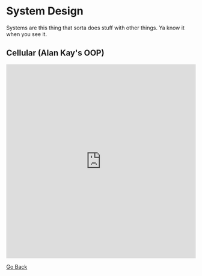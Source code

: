 # System Design

Systems are this thing that sorta does stuff with other things. Ya know it when you see it.

## Cellular (Alan Kay's OOP)


<iframe frameborder="0" style="width:100%;height:516px;" src="https://viewer.diagrams.net/?tags=%7B%7D&lightbox=1&highlight=0000ff&edit=_blank&layers=1&nav=1&title=cellular_design.drawio.html&dark=auto#R%3Cmxfile%20pages%3D%2212%22%3E%3Cdiagram%20name%3D%22Family%20Exterior%22%20id%3D%22O2mgFEjc-0tGzYMxUhmq%22%3E7VpbV%2BI6FP41POpqml4fEVHHMw5w1PHyMiu0gVZDw7QpF3%2F9tDSFlkQoCogu8cF2N9lNvm8n%2B5LWYGMwOQ%2FR0LuiLiY1VXEnNXhaU1WgK0ryL5VMuUSxuaQf%2Bi6XLQTX%2FgvOG3Jp7Ls4KjVklBLmD8tChwYBdlhJhsKQjsvNepSU3zpEff5GZSG4dhDBQrM732VeJrVUcyG%2FwH7fy98MDDt7MkB5Y6448pBLxwURbNZgI6SUZVeDSQOTFL0cl8emedVvGfFZ2P8%2FIKoy%2FXFiHmXKzjbpwqcwQiTmk7omCah8VGyaT5VQ5xmnikANnuTTC3HAtjscVRiOMJKQxoE7G4qSDGXs%2BQxfD5GTPh0ndpbIPDYgfKQhZYj5NOCtIxbS5zlXavWp5DDhkOFJgXw%2BtXNMB5iF06TJeGEIZs6uVzACzeJCxI2vP%2B%2B7ACu54HjNbm8jHLa6T6kJqwpBXUyyrs2A4TDTRvzgORO6iKEarM9sVz1L0FYb9fhp8oA7Td19arQ1xwWnN0dZt5VkQK0wRc6elAiwnoi5gYP90JA%2F5WDzHUbT%2BH2BJUsXSYKbc5TcFmhaSVsFxuyLPzfkymmOmtfwHnbijjMKqjCmrmQsIWGYXtJwo5Vjp0un5xPSoCTtmqiCPT39S%2BU0YAV59ptznD8JaIB3SDPUzBLPAFoCz6ot8jxfoR9GNAi86P5PXTu%2F%2BTVAZz9fYPsFVyEa7oLog%2BfZVGGJZ%2BXYUCsRrZn2cW4T7%2BO6mh%2BDgh9rJPilaGzDdbbwZeeijpyIgMshiI%2Faj1P%2FKN%2FqtuY7lyzB1bHlagLjyRNL7ULDqE473JR2aOsl2lVL3MZVU7KPA3Pz9V0NbfvLgm2b67HWJYENeIPTrIa19WWxFvwWqAo22BXY5pcF21AODWtjPda5J%2B8RPKmnKWsCEA5cfnnqEBRFvrPs0UuBOZ%2BeDo4VqGlJdqpbhqokqehME8%2BqlWMAQfG5uSIWELgzZr9MYR7WKxtTid083V6fW8mIymUhJklEMyon6TLy%2BBva1E8dc24netlO5ve5hojGoYN5p6KXXtJjWGVFy3oYCvuYCXoSatG00GyYNohWDNeWj3dhmJnGhZnOEa1kuVLGRPd3hgY%2BmQr2m6xNVrZORPx%2BGmw6eJa9wpN0BfsOInX%2BYOC7btpdurOU9540KOUGrFn8ng8Enl5gMsKpZjF6tWe%2FXew1xc1Ek9joG7L%2FioUcMfxrThKAfRp%2BHCmqdhCkzB3A%2BmoAkNZstkCaPfF%2Bt9QfbVK%2FbI7HoP7X6z1Iyl03XpL%2BKSex8xyt8LtVCi5vrbFsDCuwjRKsUJHACiSw2luA1buPW%2F32I%2Bw82k9%2FR8By%2FZgcAdGxfkZc9TKuc9P8OFzFSDzD9ZTiTwMrXPKXHw%2BrKhbhM1gvafB5cNXUMq5QEl%2FvDFfH9Jh5e3nnaY26YhNGqP1wVKEgwkIfBf1XHVsBSNcPscPrZAEN0xlJwC1zs7OdAYIS1KZY7QSGBGljV0iLBvxFkIZGufJkSmx6r0iLEcMXQXpeqltOuz4MarGG%2B0WgFsqpxh6hlhZCJFZtJpoMNEhhDLrRcAaHIojSVvtPbvjLgCTZKZymACvtMDsOOkHOc3%2BmKM93XNxDMWF7ZBnYQGRZkbAM7R2xLFlQ3yy%2Fd9s0wIGxrH2zvHWWVWUpxZbFIXtlWf9meQcZVHnHhtYe1zIb60PaZ4H7fHdLjVaHnE1HVTKojbLR5cMghK2eIz1QcCzc7e0Qa32pOA9z7NecMWyjfvv7p8%2BcX%2Fd3mvff%2FXkPjVtuT68CdeHch39n4aLIm2P%2FatavCZGlE4ejxQJZOuXp9VRHSoprdA198xO6AznWMV7JL957rLMcFB%2FmsU5yu%2FiaNGu%2B%2BCgXNv8B%3C%2Fdiagram%3E%3Cdiagram%20name%3D%22Family%20Interior%22%20id%3D%22AujxYeQE5djCP4cd1DT-%22%3E3Vpbc6o8FP01PtYBwvWxtfYyp9exPX49L2ciBEwbiYXYan%2F9l0hQMKjUyunFzljZJCFZa2ftnYQW6IympwkcDy9pgEjL0IJpCxy3DEMHrsf%2FCctMWjTbyixRggNpWxp6%2BA3lBaV1ggOUlgoySgnD47LRp3GMfFaywSShr%2BViISXlp45hJJ%2BoLQ09HxKkFOvjgA0zq2s4S%2FsZwtEwf7JuyxGPYF5YNpwOYUBfCybQbYFOQinLfo2mHUQEejkus%2BGlM7T77M4lj9HV7a1GAvMga%2BzkPVXkEF4gmchB9QgHVfaKzfKhEuo%2FIdGQ3gJH%2BfASFLP9dsdQuqP0JKGTOJh3ReNdeR1ihnpj6Iu7r9zPuG3IRkT2NKEMMkxjWTplCX1acMVRPgoxIR1KaDJvHAQWcgNzUbJwxzUGwLYXg39BCUPTFTfYgoe%2BIJZPCURHiCUzXu916TpO7g%2FDgtuYrjRC6a7Rou4SXv5DIjy%2FvE9Rcj14FE5vaAQOECmiSXD8lF0HkMEWOJw7unHCqTE67Gl83kXj33jQvw1m59O%2F%2FfAuq7aROVAYnGS6QBr377H4KdB8J2crDIWW%2BBN2GrOCPfsozMU0Rk2QNs0JA1k7UsK0ti0xLrBqeBWkOl4buO%2FmlV8WqP0o1be%2Feo%2BG7wRsEP4NfD36o01Oa1BtNkG19%2BW5BqZT4lrP%2BdtC9WJSN8Nzd4pZDa6vjVF00n30DzR2%2BvZwOb0fjp5rcG1t5Hqpxfp2shcxTq9U4qZoy5MFyZppagprrqWyBvZCWr2oZytRr8MdXgx6Nfg1F3kdpQ8ncITJTOkCp4eViYUER2IK%2B7xTSMx6QSLmadKhvDHCQSCqV3pIOZ6LmS4TPdOV17Ij4PgMkRckWlYlwZt%2FPuRG9tbwbJgV4XmH6FyPEVdh5Fzgi%2FmQP40Tw%2FwSnMhWbG373NYrU6o9cHZx5%2FTHwd3BJOy9Ob%2BvvUGv%2BywnXs38tY5mKjK5yiOj4wYR1q0ywrpmtYGugAycCpANz2znC56PAN3D8A98eAy7xvld9%2FiEeI53luUgG9YFNGFDGtEYkgsqEJqj%2BYgYm0lPhhNGt2GdMpiwQ7FQFDOJwDTFfm4%2BwSSvmHUFBfli8V3Q8zHQSeKjDWOV2PKnRohtKGdUU5kgwpOsl3Ln9k6IpXj%2BiC%2Bx8TwDWWFKIHWRJTC7SVaCUvwGB%2FP2BNljimM2H5B11LKON80HuRUgK7cKK%2FslWesdbu08OdDa5YWAfFxt7GXLN2IkhelnVDWa16dhmCKmMLfo3e5k1pCxHdP8A6%2FeOhwiN%2FSr1uG276JB2KDkLTK%2FHHTHUfTOaigPqCRD3aJRZxQheJyui%2BbFOZaOs42wEE%2BFVu41D38nrrYarKtwtRrD1fkXMaTp4PBR0a8WHmCXyTK8FRayYCRr7V%2BAdDX5HSCYpD8jlmSetymY8NnhfCyCNB8kauzVNhskQtdHfmWQGLiWaWkNihnwvliQAD8jSCi4fnaQUHVIwTXiUWPjGqyOTuwSUC2rrNGOipVdsbNlNbUmU7eQ%2FrUghKFRLQiBPbCt2qc36z1h%2FULZaOuuUyaE2wygO5qTfyn0mOK8oIoip23ZmufIr6bWbOq%2B4%2BeLxi7Ym21Ly7Ev7kpY7QWE8y8V6DVF9p9r1kjiP0tHgLYm1%2FssHclXvT9USPQt5xXfUUn0r5h%2F7IT%2BN9AS8wtriVnWEqB%2Ftpao%2B5I%2FSks2b0t%2BTy35NmnJNvS%2FlJZc9c9CevMreY5uOqcXNr1CiVmx0Xs3RNxwNPGf1M0WlmAYR2tPDQuwBzjhsGfzJBb7aJXIl4%2FCavGwyxnWyhsAhipJZtXBrr7DexsK6u5DHP6X3jvn596ZZl%2B%2FnNpsUrW97vCWbDgSMMaDNJNuTTGJUqucNH%2F0Kx%2BmVxzPF%2BRQd0WF%2BYspR9B%2FiuYN5WoXoBBOCGuS5ZWdA%2BCqNOtaBc3g%2FaGHXy5fzcy205ZvuILu%2Fw%3D%3D%3C%2Fdiagram%3E%3Cdiagram%20id%3D%229H_TlMcEvES3X3QuQcvn%22%20name%3D%22Human%20Exterior%22%3E7Vxbd6I6FP41fdRFLlzy2Gpvc9rTztjrvHQhRKTlYhFb668%2FIEEJiQozol09pQ8jG0jC9%2B1bdsgcoI4%2FPY3M0fAytKl3ABV7eoC6BxACA%2BHkn1TywSQYgkziRK7NZEtBz51RJlSYdOLadMzdGIehF7sjXmiFQUCtmJOZURS%2B87cNQo%2FvdWQ6rEdlKehZpkeF2%2B5dOx5mUgPqS%2FkZdZ1h3jPQSHbFN%2FObWcPjoWmH7wUROj5AnSgM4%2ByXP%2B1QL0UvxyV77mTFVTawN9ObsKH2vAQq1lf8kb%2BAF1ovNH0GHKCjfNARDeIqnfSUX3Dgd4NZPO12poeX8bWOW1DoWeg0CieBPe9VSXp9H7ox7Y1MK736nihKIhvGvscGFYWxGbthwO4ex1H4sgAbSkedvzyNYjotiNhbnNLQp3H0kdzyviRNz5kYFgjDBhOaTFGcxbNLXJIfDJr56e2YRlf951TdoOKZfepljx4HMY2y1jw3eMmEthmbB%2BhwrmfwJAEWdn7%2B03uGlm7H%2FcGTbQHntzI5zR7Lce86V%2BcPg%2BtDx747dWbD4wd4d9UqviHjSQo52Az5QhfB1gHPrzJYmd1jzM4LfBiqSAeqz0ZyWiBkLUEVuBnQs%2FHsvNvzr44m1PsIzp%2B6bzw3%2Fci7dWcX7373%2BeH5QfW0XgA3cJPAPUp%2FhlEtayCpOQxcz%2BuEXvpo0hQaqOlfKg%2BDuCDPjgWb%2BZUgDOh2CEVY5xgFyBAYhURkdGF1e6O0f3Lx1lXsx4veb8%2BO1Mf4Fv2oQClsgtLPxKgOEceo0tZgJUqxTto5%2B3tj9Qr6zsnxs9VS4tPZ4%2BX0dui%2F8qzeT%2F5p3f%2FSbh7w69ll78jvPt1cfnZDtd0oASNr9Z2O423ZrtpWOa5bSCe7NN9qmYWY03QS8NL3rpm3wHMym5kODF5u7s3RnXf02um29M15S87%2FwKPTwzR7TPCngc1%2Bdi3PHI9dq6wHxcCbss2yWADnLJtRLjCy1thZYm7JuTWJ3hYPm5HFLkJlnjjlMVlra9yBpWE7aTs%2FlSnkYAAtS1C85Iqt9TVVk6raOpqonafOm3MvVZJ65bKIeokhvfEJt0zdWA%2FXoZtqxEK5FT7VQEDlmxiHk8ii7Kmi0pQbgnxDgJRUP6HSobHQUKId5kfhtlF6w3j1gKHO9wMxWD8upTwuXDK%2BbARLU1xwILNOwVh%2BXL48kpdncvSKfgLFBacPLpKY4kpjqeksW1iVKKdhUbly9g0Vq1XnBWu9SmV3CQlsA4PHXCMLUUGtkSw6Gm2jfnCs5sIA3i4tJRZskxoDKQuaZdD%2BYKcsIMxTAFVdwD%2FxWgL%2BfzChqwa%2Buhn7epMwAcr6dBTsCqhNmoRB2gTwfBC1DcSEEWOREoBQQ5xon5uTVpOclA1kESeKbOgSNnBTFrJl71RMhoMwSt9pM0EVIklzcYO3EKCKhIA8inCMaE0xIobxs4lvBgItyRvGPPim5zop8BadV7XQUYqDa5neIbvgu7adPi5lkS8AFpJibLDzE9N3vRSoM%2Bq90bRlca5E5kcTjBVnPViSmzYWRKBAyPE0wdcNo%2F1xAvGn4IRd1ZTNpUMgLeU2xRna7NaSVtzReBXyRQrHo2yZYuBOUy4qOLRtz9tqRBiFrxoYIhNEQkR53rQ9b6bslgkBcdxN%2F5pEvDzvkGRYQFI3L895twe56LD2BHl157fWlRWLM0XXZtOBOfHikv0tpc1lcfonY7yCu8uzuGndNG4cTlakcf8%2F4iHvXGULKkjiXYHWFPEVJlN%2FTHyevwvBjWorgptO%2BvMiaGE6pTc6nVIJz4ciqze0ZaaoN8WIUZ2RulU4TVaFq7dmkU5658duq3Ma7zCRjkS7QSJLjaX0gDTH0hZWlvbDElJ574aIaE0yljTcFEsVynd78G6NWQnhE0ldkrpDEX60BVd27v%2BitjM7j7TOv7O7h5fTQRBWWU%2BonEaWUFbmR6ORulTXAaIuS%2BpsW1gEkEJZQZE%2FL5SY7AnKFr4igTkBV%2FeTp7PDx9ZPh9zIymPUtAU4d1uJaQp7UEo4iZhvGpLiJNrCREMKvkRtbYf22Cn7IIJbH%2BdxS31u6ISB6V2E4Yjd8kzj%2BIOhaU7isKTulVfnDWm0LHwLECZKk0lOXC9vvx512cL0ZvXcuND%2BlyvokGi8UcLScs2KhW%2BhIUBIGxvK8oAlYy%2BlYCtW5v9gDVsKH%2FpWsA0KhnekYDrmFAHmIau2gun6OgWDCtmpgonrXYeRP%2F6q4QOVsiBdjB%2B6JHY3Fj%2FUb%2FPeYN7absxb%2BAJLK5lhVfOGClpn3kgtlb4aNm%2BxHnZBnS9r3mqprJJni%2Fsyb%2F3bvDeYt7Eb88alVUAESzWaquaNDdwuf7MCdhuxxYLq0cT%2FohaNUekDOmPPAZt8PYtOKIs%2BHtLxtdPCBRM8zgWEwFzQnbJXyM4%2BimfXNHITfFOt6tYvvWyeQ7LYnBkp04R1Zezm3QlfAsLljwOruxOj7E5wuVLUsDuRfJBwQmn8VR0KLuVjkpp%2BUw5FOaS9J%2BWmh86ub933%2Fu3j49mgyk7U7x0dNVThk%2BzowJgvFxiL3Uu1t3To5a0T1XxN3S0dCx%2B22C6QLxSvHBkpjwzwT%2Fz1tg6pxTS4rQMQTaKin2lfB9KUNi6VOnXUzjHYsK8DGW19jSqv3gu33OKfsbj8nxLQ8X8%3D%3C%2Fdiagram%3E%3Cdiagram%20name%3D%22Human%20Interior%22%20id%3D%22QKSj2c7dtbf_dc1gZ0uG%22%3E7Vxbd5pKFP41PupirsCjMTFJ27TNSXua9KULYVQSBIsYTX%2F9GRSUuUTBgE2yjl2rkWFmGPa373vGFupNluexMx1fRR4LWtDwli102oIQWAjzP2nLU9aCaNYyin0va9s23Ph%2FWNZoZK1z32MzoWMSRUHiT8VGNwpD5iZCmxPH0ULsNowC8alTZ5Q90dg23LhOwJRuP3wvGa9bLWhu2y%2BYPxrnTwbUXt%2BZOHnnbOLZ2PGiRaEJnbVQL46iZP1tsuyxIKVeTpc76F3d%2F7i%2B%2FHh72v92f8X6vavf7fVk%2FSpDsld4dIJ59lI3ASdqtqrkKX%2FVIHIfWDoRaKGT%2FPViFib1Lgcqy1FWEkfz0FstxeBLWYz9hN1MHTe9u%2BB8xtvGySTIVhpHiZP4UZj1niVx9LDBCpZ%2FlZxMLE7YsgB%2B9mrnLJqwJH7iXRZbRjBzdMcFJsBW1uhkzDfajN0Si3%2FJ6LW6%2FD5j8ZfBfcrC0AicAQuKtAn88GF97TmJ00LdFdvCPic07I3vzNHo8%2BNiQIa3H7u%2FhhP2abEeluNwHi%2F%2Buf58NjmZsmny8%2BfJ0%2FgWtY3Cy2W4FSDg3DpNv0ZxZQSGfhD0oiAdyWdCQ5L%2BS9ujMCm0rz8bxPI7YRSyJkBb5oCh9ZBMIRkdmtG4gCq0NaCadgdZlXHllwVoXwr1Sdztj38tet3rnwvL%2BTp%2B%2BNf%2FJkLtzD8ML5Pp4MPp4v7q%2FqpH6eU%2FzUBtv3qsETYFrEGO3x6oN0LdDM5nSz8pgbV98etbcOWePZ7doFt0Pb92H0MR6%2FvpYPLw8QbZ38%2BnY%2B9yic6Xv%2FZgvdWsYD%2FYG4sFjqNX87uGgBrGhoKaRVTUUKOglQCsO79f3rHrM%2BLd975i1wOn39oiYN0lvcPffru%2Fv4QfRzNsfJ9%2BP33twun5MSfGetYFmyUb4BVAy%2FLCDnklHSJg30amfUyRLefBIMWD6XGKpm8uOzLNeVG2soaL%2BcQJlRVwiBKRS5zAH6VgunxNLOWqFEife7zd7MbE97x0uJbdRNcs5aTMZ8dWdt13Jn6Q4nfBgkeWzqyynL36lNch6BmW2%2BmbQazxzQ5wzUp62YaCyNmSE9jn7%2FzXQIH4VYCS3aXGfs0OtA51U6BhBTMFqyoKWFK4nsOsoasoVn6HuhYbDF9iVSsTH2FLID4kpkJ8Qo8oMKQ87YcBW3bTYJ7Th4Ve9vXUDZzZzHdlI1j0cAqyAOCK3k6cN1jr2bIrHgjwa3ceP24GO7Gby5GxCkRzmGiHCh%2BsRZLPnV%2FqrPFwCF0tc3h0QAmtzArMyzMZ%2B1Uj0QhZ3hazgHsRj2L%2BQ4d%2B9oSvkZ9avg2fSUKOABGnmEXz2GXZqKLZkyeC4kTAljiRQzliiTIR5w7nqdBtmnaYPb9gaIrPgRjsXpchrwtLsrBewVYyNhgcLix0v7BUc%2B0Vbq2uuwruJiANai5o2R0biBjZpAPUuB1jla0BQg0pMPN1Y9JuEhPZmmyEooiGqUGjMVNu1WvKi2FPGMXpO%2B0HaGi5TK%2FTBxbBxGhSSCQJAUTjWwFLgwhtzCNWE88KJHwafzp7zq8tOsiz6Tq9P%2FSXqUCVAKNuA1tBOgwxjLVULGyNBZYNXH1IwOMi0Rhdgah1gMYGAE1qSHZB6iOsmgp4m4SVM6V%2FnbAVIrNlVX3OPdBn9Hlj9IWiQtBlopFGIwDaFH3%2Fj772GQfOAvHT7WptJgJ5w926wcqvT5fZA9ZXT8Wrryz2OVxpPue0uu1fhzf7PZ5XEvfhvLCf2zxphtJhnyWJii3JQE1hHyZiIRBkdcDn1oWlsgSwTEkKGwj7QIm472A1mLu1imgw%2BoxomPZgJYqFKMNsNMogtkhzQ5ez6ugMk9mU4iwR9R1Ys2lT8uKiTRoLrj5HNW%2BQiu4DMpFq3pCKUnPJ%2BJqjwSJKNZTW%2Fg5KiIiaFdmqNOlQyhV7%2FSipRazXoN0akxJbjF5Mlfy6qPCAurZCfgQ%2FLy4%2FtO2H77%2F%2B0Cv42%2FVx2FYLVgr1K23EivgdP3nKjcJLtnpUpy0UNRBR4xdINbyNjepbespRVw25v8QjJ5yVpMDukrD2iRVCpuO49NhG0ECWhbBNACaKh5%2BDY3UIRtTKexPR%2BSYGEp1vwvXWAd53A%2BWYXcAX3Xdtv1dWtsGSe4slwSjtvyPJZ8NSjqAm%2F50zlfgcau1eFxatHzTq9d%2B1GJfIgDYrkqhj2iY1MQYWNTAlhinJKOI%2BNiEGoYB3NAmSZbQgNbhjYGxjZEEjTe4De6d15WvI32GQ7izOG%2FPZzE5hWQBQJEo9siWpB9g%2BROqrmPn3JM62GI2jnPMqi7OiFxoSZzO1AuKaDXv30vJ32hQFzd39AZQfAa09Q9RVQXvPqqitPgXtobH6FHPPU1D1IUb1IVAdQvcMsaoP0bw%2BEoY0o5zrzN0Xa%2BHH8C6qpJ5FO8n760rnZMu1Rwk%2BSuSft8TPbaQbRHNvPxgy8R3PdPRV2dQi4iaJDwxuNAX6a1IjlqZQnp9KqJ3wJTKK%2Bd7DT%2Bn256%2FRzM84exAlSTRpqZsTk0jdOb4CbLIcpefCOgOH%2BzCdMeP2X4uP7akRI7%2FjMAyQPiVSEz5YBAdYULuvBGgkw24IoLz0VZQE7lTcZJdZIC04aWKYniY%2BolEUcgCjFJhVl3uWJE%2BZ1%2BfMk0iSmNJRnVUyZbULn7XvsYsEZZ2pl3pJiHRQ4QOp5OvgjlX4SIg%2F4%2FnUFjuUsE%2B5nPmT1THGIqR6Gd0r2qsjDyeO%2BzBaMZVow%2FiHd1k9rJsXq1OOUyrX2XpOx0mSntPspsSBfdcLjY7vRuHQ5%2Bwad1z%2BRNhfnaSA%2FbSd%2B4f9oTNLhlHktRGHs5%2FmHvsPbOAM2onjRu0Jc5K2O%2FbdBxa2N11X%2Fw38WRK1AXdZpuGoKYUBJUcF5JtcijlUnR2tIYeq5xKNIe0bLbvfsmGraysck20911lQed94UzTESKy8bZRwUePCY2pc%2Bt417t7oNWejxjUu3q1xySEaVxP9SvWoktFvbaq7uSKhrvrkEWZ5210QhTsWHCDaaHRBRErDvKYjbDtUZZnUsCl38W9Mvcf%2BbS%2BO4fmP4fIx6PU0RY3LMGGzxA%2FZ7DlleKRzOE1hAOS6HtRt%2FdRVlmrYvaUFAbw9fVpIuUacedYtfT%2FI5z%2Fcw93Fpo2rW2h08lLYJn8luSJllSqkUgJdluH6lKqWZJoEwf9MJVBIs3HsRanqFzIfBbbCfGSbfKrKf0TaYAaBoczVMAuqEdkNj5ocd%2FxOLQuW07IG1qVHjmtc3mB65Mh6gJTUA%2FRIRkgtCawzK4fqAapMJy%2BqYT2gxtwXq9TmO9UC8kFMqOY8jqsC3mC8fmQVYB5JtKnVwaldoJaBTcu0pb3bhtkxLIywRRE1CLakXbmlRR5gpTgsTdWwxKsB%2FUns%2BH%2Fx5zYalXhELS2xjyHwBDru%2FA%2BdDH7Mbn%2Bc3F6e%2BBCV2ap4cLWwMSIqBwY0YbnuzE8NJVctESsdx3w1RJQShJYmv3RMIsK3SERDIqKt1qCPSkQ1jvr0NJnyKIoGqfb0%2FEf%2BdZR%2B%2FRylv%2F6ZtafFou2td6p7Nwe35Z%2B92LNNvI5j3Fqw3mG8VdhnCDe7je%2Bk65ed7Cvrve2Sj8a9t3RHmMxsnXL7%2B9T0IJL41qwrJuOX21%2FJXXff%2FtgwOvsP%3C%2Fdiagram%3E%3Cdiagram%20name%3D%22Cell%20Exterior%22%20id%3D%22feHszIDSmOBuelynI_Dv%22%3E7Vrbdps6EP0aP9oLSYDgMUnttqdNkyzntGlfujAohgYjDsa3fP2RQDIX4Rg32O7KqvMQa9AF9t4zmhHuoavZ%2Bn3ixP419UjYg5q37qF3PQiBhXT2j1s2wqJDkFumSeAJW2EYB89EGDVhXQQemVc6ppSGaRBXjS6NIuKmFZuTJHRV7fZIw%2BqqsTMVK2qFYew6IVG6fQu81M%2BtFsSF%2FQMJpr5cGZh2fmXmyM5i4rnveHRVMqFhD10llKb5t9n6ioQcPYlLPm6046q4saUTLsStjkMGlVgr3cgHCKn7RPgY0EOX8qYTEqVtFpn6d%2F3lszn58tmbRquLjzPyMOkDrCtrK8smdBF52boaW3flBykZx47Lr66YVJjNT2ehuK2Epk4a0Ej0nqcJfdrCDRvvWz4%2BSVKyLpnEc7wndEbSZMO6rArasOTCL1GmW8LoCKlMt2MLZNgXAU4zUIjdf7D0l5fDBy%2Bx%2F7PMf26f%2BypF%2BagaVOwB0ioeThhMORgue1ySMAN%2FzICJ8kJcmAWex4c3AluF%2FpFGqXAr3RLtKxrSJFsc2dmnO4ih1gDx0RCGCsLDNUMsYE93NpShfiSUxVVTIixCqq6LdokF0Cj0w1n4d06Sm8kvHlihFjoTEgqUM8Sy2cIgesqNnpM6PXSRRVQ4YrzBq8vkYuT%2FXF1d3P1YWc6t%2F%2FQ1uM%2BHSVrH%2FS%2Fu%2Bj%2B4tL%2FfxkvtU%2BwZq%2Bt%2BGQAhg8bQAvaHlm3UBZ0HFnl1Px2WobKBDmeDNUuEvEhQC27sDz%2Fvw2t3uByO0QO6W9y5y6jKzccb%2B9sPzxgbUTSy7P5QJ%2Bufe7hhcMf8Kxf%2BAVHfznwoCMOSzzwa%2FE%2F1pfyzZVNeiWjEXdULEgZGPuuKzNNuOEa6MTAqNPcRthWeoa3yvN1zzkb08BO9H9oP1%2F63H5%2FcZysFEGtVouH914df4D4GNzcOfm%2BMIhzNjkN0Zzx3QCqGqEKpNjBhK0p1bA%2BQ1QWrLRMuW1MzCQYWf%2FQuEjqElOmvyWySOJGaTp52G1Ufbw9ArcmHdjVsm9YAmQr7ttnJNtqSBjWtvqUJK37eKge69DdZHAKjiQSzIZdBxpFIkOyW4CYeqwhFU0Qfd5EstxlIFT6apD6d0sgJP1Maiy6%2FSJpuBKjOIqVV9sg6SB%2F48IGGbdH%2BnrWxKZrv1mL6rLFRqQIwi5ROIg081yeRV21d8Iq4eAxmGQUcn4aySxeL3bJ0mkHLVZX1OlQOc7pIXPIS4iL6cJhfVE1CQraNLKuFeZMAxNBbGvAAuc3Tah6PUOHychaG35SkYmChJAabsyl1i3mH%2Be6ltpLdyDaWS41aDkHA2juklnlCuz6EfclvvfCHLZ6vcBFwRhcpuQc4q28c6gfHlve2oJB1iNZa3spcSLNrykLKXLlfv9pVENjplTt1b9SGwBPpXj3lOrrujx7hI4ZJvveYmi0N%2BeajISANhYtlrU25Vd8git0Mmb3yZmbv2c3e1G6DNDwwqvWFjtDARL%2FpkWjn9tC5R%2BLaUuZ%2Bj6xvXsqQI3mkWrioLhqGQTzflfqWc%2Bh5nL9AeAzW3GU7iPkHlCPyTF2mwqixHgG4IRfeGrtPhtWK5MvCDcnijDUJsI5bk%2BhVIiBGZy8MdeNP33jUg9XSVkSZfCpbUfObqNcGdv1Egd2sCaQhEreN6vVDCABbR%2FXOQihWXHwUOlM2cjF7s04O9FrlBM9%2F%2BqNbf518v5Pj0zh5vcSA1iucXCYlci6kndrJ5dOU8yTMpjKdGXfDaDKPM7Y0xcR7dRgEEjIPnp1JNhXXrMhF2bzGZc94x%2BdiIp0LSe46%2By%2B%2FQJCm2qFl9obk0nGfppmTyN4eeXQWYdqrvJPo89JZTCEeExyq3AMyPdOqxnxDa3voebTYY6i%2FVPirj60%2BTHQ6dehaTR3mH6AO%2BFcdL0QPYBun0wcyatmn1Zi5nFQfCL%2B9zKV0LqZbRvVcTM%2FeSh98LtZ5MiTfF%2BaJSIvwfuysyayl1QD%2FftbE5hpAE0PbMGysW3r11xdQ0wamYRcffNJ8Cr3BXL2k%2BKre92i9e1mjlrI%2B1VEurh2IglcUA7heeWqti4GDz3FrNQxQ3igeeijLmsXPlfPuxa%2B%2B0fB%2F%3C%2Fdiagram%3E%3Cdiagram%20name%3D%22Cell%20Interior%22%20id%3D%22BrAFh_wCAQZw8aPhkViT%22%3E7VxbV6M6FP41PtoFCddHrdVx7PEynTlzeXEhpC0jJT2QauuvPwkk5RJaqBamy1EfLJskkG9f8u3s1CPYny0vImc%2B%2FQd7KDgCirc8gmdHAKgW1OgfJllxCTS4ZBL5HpdlgpH%2FgrhQ4dKF76G40JBgHBB%2FXhS6OAyRSwoyJ4rwc7HZGAfFp86dCX%2BikglGrhMgqdl33yPTVGoBM5N%2FQv5kKp6sGnZ6Z%2BaIxnzgeOp4%2BDkngoMj2I8wJumn2bKPAoaewCX4%2FM9pAC9vl9f%2FfYHKZKxeXM2O08HOd%2BnCp%2FDkBAs%2BqVFAQeVvRVZiqgF2HxEbSD2Cp2J6EQrJnl9HNaUXkt4lwovQS15GoS%2FzPPUJGs0dl919ppZGZVMyC%2Fi7Rpg4xMchbx2TCD%2ButQWaT0YAhSKCljn188ldIDxDJFrRJs%2BZKZhCv9OcGWgWFzrc%2FCbrvhlc9ANHrBq9m2A4Ht4NP%2F%2F4Gf7893ESzqzoKwc8j13aq4QfnQApguQE%2FoQh5FIMUEQFbJo%2BNfQTfmPmex7rXol2UR9jHBLuqprFr8%2BdmR8wL%2F%2BEgifERuY3%2BjjAUfJW0E5%2BWlYIUCoU0po%2BZOe6ZPj6dMp%2FTCdAOwid8LuG0AdfAjSNX%2Bd0plY60e46%2Bxaj6ObhN1sIgBI4DyhIuw6WPkkHC%2FzwMZV5DqFwnCQLADinSgb9MfoUv1yejWY3pwsUrMLL%2B7OntJuwgaF5M7h27oh%2BogWBgy28XI6Oldz8uc1UhjK1PpStFwm1m0Am7taryNJlDcHdNUQvc0raqrQGCru7Gv0GrumRh%2FG956qTX8rioqiw72Mvckcv03vzy1zrDx9vnfi6RmFUB3P2kXnIDkuPnXihHwQ55xrr7Fd2uvRnrWJxJ8Qhc3bPjygY6ajPKCYtKh5qek8v6P4YmrakfGDLyl8vfH9M%2B%2Bf3wyvw6%2FPpl7766yXq%2F7j4Cq2i9nXl7vLuGz5%2BDMxooM0HV0%2FDp3a0vzflt6VpE8CCnpWeARrpWTPtnsD1bapuyg8tmeNQBBkerZFSKK3WyKN5AL%2FkqnEX0dM6kBdXXxyRKZ7g0AmGGM95k9%2BIkBVfk50FwUXjQXRN%2BsG69xTT5tc%2Fk2vT4JdnSz58crGSV3oVJGbkRELA2BgKveLVCcuDsmlQybnP1FTBljX%2BsFtKYaiGGSnJtcoZ8Wnyu4O9Cq3GeBG5aEtLnh8y%2FLfadYQC6nxPxTytykB511vsMwtaL3mWXYp8sEw4KK4TRHi%2FzKIonM4q12zOGsSbnwT08pMATxLPG%2FeAQNneQ5F6KIUe9EP63pmvrrFsxH636WpbJkdHobn6Jg6bJ8PxPE3gx%2F6S%2BVWFZe5qa82jIzBhCT%2B1iqaaFTR1LXxLblE5D70e3WiKZw%2BLuAGxfDWX3B1MqJTBXOdkOTC1%2FVD%2BZlAa9VC%2BcuHX9K7RtSR0dRndqoTqFXS9GboNNnRI5DvhZGMuu9VSc2gfG3q74EIJ3Io4ALs0XZkNyVFglxTToflQSg%2F06t2yHNxQ6RhtVaSZObTtLk3ZltE26UiGM2Mwhg%2FxPEFEkUSs1R43fCIU%2By%2FOQzIUUwInGXRc%2FfRIP2NjUUYZcxq4KZnIZyRCVNonSlKuU8d9nCRWJFp7aOwsAlLyPgDXBJRPU23POoBhlq1Dl1MWo0tfFPskWwlPRrjdwIlj3y2vHRu27WrIvFbOQCjg0SrNIHQAhYClEMc0p1DXTbIsIrla5a%2BqeX4%2BGmRpiq5ahTTF1uHWPKUqj9jVWmqzBe6vKVWvb1ebVeQsS6%2BwLCF7Y%2FIBFa1s2uWIls5cSj6aDFXe7N6Qx%2BwrCVDlPfCPmLmOmQbsLmJqihQxKzZ5uo2Y4CNiHlbEFO5aGzJFwwOJmZomBbqy1TaNmRVD2R3HTPgRM7fwTNUW%2B%2BYdRE2oSzmfLed83UbNJhtrH1Gzy6gJm0ZNeFhRU1GkjeFSMadx1JSH0ktDtR01ddkL2i7TtF5tybzLUOy8d1Hngq9yrsyVoFH0pJrK0t9R%2BYGUJSvFYqgG9Z440ldjy%2FJwYFOxps7Ddi0kQUN6kllTFpILScUe7ZSF1Abb7UWicZqElj61WJP9YcwD9KlYTYTUL2RhUaakDa0Koa0WhfxJRlmsaOkNvSS3jaI4YUWCUA0ZrbmlBIlTlwdMCJ4xv3lExJ1yJ8rFkzITIywOycUvicEleKFo8IRS2PhpoaRkMVtO2PHbnuvHLlbt9O%2B9FzpH0qEERdEVc%2BPhgw63frWyZaqWSiNg7kfOXMVp4vw6CZSe1hYLa1DX%2BDDjv9uMTTmT1A%2FNjC3Jars73JLjH0L%2BZ0617I%2FHtM1PgEQoNLXZ7kQF1bGk1FZvh5vIB1C0Gm4irQAQdsFN7EPPISpy48zaMV2MCta%2Bw5c1mjNxQWBrs12zI8ouMV%2BpAtzUJdhxxtJQ5QM8G1xiXxYI5CLiTTRxQtoVxZJxdvutgfZWSlWVcBdpQv6EFQTy2thasV8Y4kcs2AYS6GjZk6mUXqJETX0c2LCnGtmPqRXHFWtAVw4v18AGDnm3nk6duKTIhtvpUN9sM2%2Fzc7naMli6ESLylyDfixI06fDMGvL80aqqaNuaFrSPaFsfbZuWD95aFzCkaGuWBmkcbaVqKhBJb1cB9uDrAodgWU05vd6NBUJNjlCv3IKXU0mgdWyBxocFHkxsg7ZUqIT26yxLl7Y1gGJ0a1nm%2B7OsXM0TlkueiikEu5Q892%2BrVsNo2dGmoCaSiPXZJ6Onv86mNU3pGduyI7U8ctsmLn%2FF4ez65N1Sc2ioBcAtIPDef35EL7P%2FMJPqK%2FtHPXDwPw%3D%3D%3C%2Fdiagram%3E%3Cdiagram%20name%3D%22Distributed%20System%20Exterior%22%20id%3D%221nhsX_A4GTNmaFLz3Pze%22%3E3Vvbdps4FP2aPMZLQuL2WN%2BSdtomHU%2BaSV%2B6MMg2jrA8gG%2F5%2BhFGYEDYhtTYSehKag5CSHufyz4kuUIdb33jW%2FPJN%2BYQeqUAZ32FuleKApFh8v8iy0ZYIMCxZey7jrDtDAP3hQgjENaF65AgNzBkjIbuPG%2B02WxG7DBns3yfrfLDRozmnzq3xuKJYGcY2BYl0rBH1wknsdVQ9J39lrjjSfJkqIkde1YyWEwcTCyHrTIm1LtCHZ%2BxMP7krTuERugluGyC%2FrA90qfj%2B996sPwy8djz43U8Wb%2FOLWILS4suxKYGlIMqVhVukq1SZj%2BTaCJ4hdrJ9nwyC0%2B7HEVajrQSny1mznYpgC9lNXFDMphbdnR1xf2M2yahR8VKfRZaoctmYnQQ%2Buw55UqpvpUEJuKHZJ0hX2zthjCPhP6GD1ntHEFP2J1knAAbwmgJ5xun9%2B7A4h8EXjWwQxJ2XZdv2B0uQg6XAgabICSehCffUJgHzaLuOELM5pgQnxuibbvc7T%2BJC57rONHtpejn%2BRmxWSgCFxvivG95Lo1i%2FpbQJYlmFhc6jDJ%2Fuypkbo%2BGCcKohKDG%2BMESP701x9flW74YJwp%2BE5yIqxoQ2IuCgLE4z3AGS4OqPmcPAfHvhtOoLCiAWkNCs%2FmGurPn%2BNyxQg7Fp20pUPqcYKVzp3jjfm9qX4Pw5uXp2%2Fph4v0X33aQfzWzd%2BEvGcp5BZhHHyOwa2a1kUtphqaRGv2T6YuPNAsmV2ZsFrmN4%2Foci3jSFQnCBmm%2BRliiVTFLWNXNFjJqM8tPM%2BQeJLu3DabjjIfP8889Mv%2FpDh9%2FOJvP69%2BPo38qMK4dZHwXlPA45alAgOcpY8nV4wFpqDJzqH481mCtAmHD%2FtdlFzhPXwe%2FqOOrT%2BED%2BlKBML2JEDVPFqNNsYywnqMZJlF3JEBTgfNnPFcrn4ZUPjscuwiJU6jRX0Pc%2FvEEf2g3mqv5xl3QxTclj5QqdeITI0rWn6KWgtNEZo742LWpFQSuXfSNPdUYKlvmLT8xGPFsmTN74S93OUPQg0FL1SHmoSi%2BH3C4vGPxK9r2SL2LOEnPAysCaxzVWWpJyU5sPqE8UJb5Z5b5k3jCPXMjylPXBbil6SA9YN6RMW5BpJsIAoSxoRSKScAWvk3EjFnnKDyEP6UFAEoPVcs%2FRVNban5mzuGYhNLM3C2sTWbYPBoQ7N%2BdivP5F6rg4EKRah5AA2m5u%2FmHeD27ME3pq6Ry6f20%2Feuuf%2F8TBTe%2FZ%2F702gomIsyyMXPP%2FGiJia6%2BmMyt4861aiTUWyoA%2B1BX9BIRC0siAhV86DWNh2%2Ff3g6%2BT6b9h%2Fbj%2Bq43XC367RJK5DS2cj1qbYtMNv%2BU98w2o9SaB%2B6QpmPE7f1M0nHIyFrQGjqyNvAKjzuUx9qUsU5xzWINX1G5JLAXf30HixfaHfqm4QXT3t%2Bd%2B00J2EuzZbML9t17nP%2Bgq1SXDkqS%2BlKJmBiy%2Fq6X%2BfuBZP9H%2Fp5IlazD63wqzfIioGbDYL5FBEimaNT5aRIPgyW0FWXkVgW3Lft5vJ3njLEGi7GGUEleA2U8mw3xjEoS2%2FvnGRoXJRrpoEA0BmckulRTQImtSKUmeIrmKKeM8%2BhzATJhYzaz6FfG5mLIlIThRnBgLUKWJ7%2BeKpdrZKYHYNw%2FY0tUHsX8nDV%2F82%2B0vpaanD5lr3XXYvHx2Uac1aM9FrjH1VosVyuk1EJ3IHvRH8p5xVRbhpLPM0DPz7JHW8tzgUi1Y0OD4ihIhYLc2tMMnEoXy5rrw%2FowOK8Po4o%2BnJSLpn0YGVohg6rF99NVXRgZUjJOes8zua38QyXRzpU0EZdWtCdSOqaMuVwAzYYauNL3UG%2BjgZMgfP27ITEL1vKvN4yq3Rs8QfdWirT84%2FAxYxPG3kwHd4SE%2Fe7zVju40hUrssO%2Ff2Ffp4E7Pc3Xaj7WVFDGclOyvnTBcm35ACzXat9OT7OmF6LZMC%2FOs%2FYReT5hNL%2BicurFpA3P%2BTamlGX511s%2BhkiBShHrs75kLsValbB%2BedcKBb87haJ%2FxJzWeO06zLNRrF2w6ptHpamkBuXWCwC%2BBBh%2FnZnKDFWRnGuwMQO4BXGOC57hWoZWscY01p7JjcHboKNJMpCqF8mACL4BMmT9HpFxUR60JolQEG4pZubIZytepxpjhJ%2Fu%2Fhggfre3%2B5sK1Psf%3C%2Fdiagram%3E%3Cdiagram%20name%3D%22Distributed%20System%20Interior%22%20id%3D%22tkpIEepVibWQdyIx_WfT%22%3E7Vxde6MoGP01uew84reXadK023Znu087s%2B3e9CGRJLZGskq%2B%2BusXIyQiasy37UzmYpQgwjmHwwuBNrTWaH4dwvHwT%2Bwiv6Eq7ryhtRuqCjTbof%2FFKQuWophGkjIIPZelrRMevQ%2FEM7LUieeiSMhIMPaJNxYTezgIUI8IaTAM8UzM1se%2B%2BNYxHLA3KuuExx70kZTtH88lwyTVVq11%2Bg3yBkP%2BZmCyFo8gz8wKjobQxbNUknbV0FohxiS5Gs1byI%2FR47j8pT3foJ%2FqtXnbfH0g04%2F23d3FRVJYZ5tHWBOm0J%2BwRj36FFRWK7LgTfVx7x3FBYGGdsmbF6KAHLY6qlQdqSYhngTusioKrcps6BH0OIa9%2BNsZ1RlNG5KRz2oaYgKJhwOWOyIhfl9xpa6aMkUhQfMMqRtaB1Y0UYEjPEIkXNDnZmshWJzdYUoEus0SIRPfYPXsGix6wfDaAjtdwu6PgKDQw6GEIW0sEYGCvjeIUeqh%2BBmaEEPiUak32Rcjz3Xjx3MRFznp44Cwzqrq7L4DR54f9%2FMb5E9RXDL7ooV9WsG4Vpqz%2FByDFFaKqTDsmeHoOrtPkQZySduesx8RCv%2FqvsW2oyo%2B7CI%2FrWffC96TexcSCkVzaTVqhxKstpqTt%2FkL%2BvvKcN9aD3rPBe2ni%2BSxUv6NVNuZXlKUU4cZx5cx2Fv2mr7n%2Byma%2Bkb8T6Yv%2Bax6Gf8mwEEsG9cLKRZJoTMUkSPSfKHpEq2qk8Oq5XzT7K2ZpbcpckvJvpp7pALhIBhGz69N%2Ffrp%2Bwh27j%2B0hw9UgXCzlPB1nwSbGV%2BNP%2BA0LslL2dwfbUMmTtu%2BO25BWgXChi%2FWYPB9Ousa%2Fee75mt%2FhO5nFQizjtFDnYN10WOxrOmWQDPgnW5D%2F1yNn%2FvxLI2e01f0qKpPzVv3Fl8MJx9RMLpmwUp69Gx7FCWvOyG0E6nK4yIiaHS%2BkVS3azGSpijTtZyR8mjRjS3x06JtjttwiGB00H37oepjPPi4RM%2BP0GmH6kOOJCT6o5k38uGy90QEhpys%2FFizh30fjiOv6%2FM8u9Njl%2FuqLhorUGRjzaVPUw7AXy6Y8kRDAnNAxT9O9SAf9UvDBDatg11egCKDV0xsIXiq6Fa8oinonMOEiNWAk6dEnXCpfFcCcKupkazPqrhvxHezd5wUQW2z9Ggp3jgqMuW0u0fjZCWh781jpHcNlrbBjc9edLFPA3kQzUF1hzG0GqrydPPQehSDFDqsdZYfOdxRlh954nIsJixVYMKQvfWEPBhVjfXENmpkhiBHHoJO6gJmDk6mHxtdNIaBAJj53wQnDpi6GsT%2FxzFHiH3%2BJK1I8nDyLU92vWk2aYt3PCwDivI30GThJTUdCIx8hZxLAtZnGQgKcKvnQCBH5l9oIChnolYDAagQ55xlJNAUQxSsceahAOTFLlv79CMKp16v2Klr6smJTOpjyqBCAFMPVy5Crp62DPICni%2Fjyxu4qJcxV4g76rL24Ygi1s7t1HJwsbLduvqrlY%2Fw2SB0Po2%2FFiBXT3%2FlBX9Rfy3nolb%2BqmobgMchGeIBDqB%2Fj%2FGYwf2GCFmw9Xo4IXgzGTAkzXjXEE3o%2BTCKvB5P7ng%2BfzCpCnL5zqGqgPONQHgS9lBZY5N89K0DVEpggdGHyKcKmYq1y6OEPfqAvfg3ltUAoYrMA9MSi0gawJ5aEysVBHRTKEjVVbGgpIVSQUuFrNqzh2j0X0g0%2FHf2zarRj6MaK%2BPd6o6q0TRRfo5yWtEYv0VTFKQdXDRA0wSubXU3zaiKXS6%2BY4vG%2FJVEo59XNKqd2WvCo8atnUbPWBbfiHQq1VgnVw3bBpSWjFInyZjHUYwpBiLAArspZhXg8t1s2W1qx1aM88sopurIdBzFaEBcz1bBrjGwIypG1e2TKoYL9Osrpuqs6UgWo2QGJWvHQQkYTkYw1SyGog8XqWzjOENUEnplNsoDIGyfoxdJiYdVIyhRIzilGnuTcLrqAzDs8cMMyknMzf6t1W20qmb3Olon0GqFNdWz%2FNQKtAwYORs%2FT7v6nLOv%2BuC%2FjRaivBFNJx%2FNs6FVYZdsPdbqC4Cr51I9UDfD%2BnmX6supONdK%2FfvL67%2FPTWt4P%2B8EJLz7%2Bdq9jfJ21Fu0JBOOYoCDbjReIqFISXGuDGEnOHnBXgYa8kmM7AGc5fmhS9h7HyzL4YS7qA8n%2Fn6H3cq3%2BjvZuUjOkUYlp7NpzpE4zrGwz88xsM9KsmaKw7pmn5DlG%2Bu%2B3QohsCZXT88T2wxafXQhzxzjiJijuY7Ur9apl3tH80JcLnswmnvkOf72m8HuXlje%2BLo9T98sVqUcatm07NRSOugv6zTnWtCwRXmZIDMAFMT824bqeua8J5d14YqaZpTl3zu0z1W2vIsyioa5ar9PzozuZk8hirwPuD4KxrCjhRuXDaNdZiZV5g7FnbbQZJRvQNHEn0q4LnfVF8%2BC%2B%2F0I7buEldskec2gBj5E%2B%2FUiZUTx7Qt7dHmztqLl3fm8qOpaWXEwt68XbT3bz6xM8R1qR7UEefowJGT8NTyh%2FKQTVbB%2BYE%2FgY4E4L1ntx9jHMhrx0Uj%2BJ3OS7Ou%2FPKRd%2FQ8%3D%3C%2Fdiagram%3E%3Cdiagram%20name%3D%22Computer%20Exterior%22%20id%3D%22bFLvD0dYLSZldr5YtU3J%22%3E7VtrV6M6F%2F41fiwLcuHyUXvx1nF07Bx1vrgopC0jbRDozV%2F%2Fhia0QKK9KDrvnINrNeRCSPaz8%2BydHTyCzfHiNHaj0Tfqk%2FAI6P7iCLaOADCwg1mSlSxFCcAGLxnGgS%2FKNgW3wQsRhboonQY%2BSUoNU0rDNIjKhR6dTIiXlsrcOKbzcrMBDctvjdyheKO%2BKbj13JBIze4CPx3xUhtYm%2FIzEgxH%2BZsN0%2BE1YzdvLDpORq5P54Ui2D6CzZjSlN%2BNF00SZtLL5fKj9Zz0n%2B7OZrj7%2BDC4duPO9UODd9bZ5xExhZkbTsWkbkMmVDGqdJlPNaTeE8k6Mo7gST69mEzSjx2OI49HGkpMpxN%2FNRadjWU%2BClJyG7leVjtnisbKRuk4FEONaeqmAZ2I1kka06c1WGD3ueTjInFKFgX0xdxOCR2TNF6yJvONJlg5vKOCFiBbFLpC%2B4brZzfSYjdCYGrh0VMwu8TjxXnHvMbDfph0blpC3kXZNek4mqYklmTIJpGWBeWGwTCTksfkwB6AJ9lUA6brx6JiHPh%2B9rhS4mVMBnSSitWKbJHvuOMgzBb6GQlnJOtZVDRpSOPVqKCzumoGBSAFKLVhIutze8HkG9AvxASgPwITUWvqQvbCCqAcnwJmhnIh7Y%2FZz4TE3%2Fu%2FM1sA9NDtk7DIMWEweeJ5302ZKI5X%2FA86DGDQdM4ee%2BE3rz1r38J7eDO98WYT%2FliO%2F9XsAiNw2%2FC7mF71wOJxODtr6IW5C30pQM5oP8puM2HvyWSDIAwLMA1w9ifDx6818%2BU1EzrJ1MYPYiYL3umcJGmNMDcgkmAFjgJVy9GgvTeyLFsA902w25M1I76J%2BOjBGg6vZvM%2BHtxfHj8OxqQ7LyOeRCfXp%2FOHZ%2ByCXqM58Hvk5nkL4ptFaWyHfO0VGJ9juvLa7QvSxjJycP%2F1uAdqOwDWvqS9tnP%2FbXT369J7sVMDWHoZsB%2Fffz59b1jWzV1vfvd0gWf2r5qWqPNha7QulCGySjAb%2BarbskDXTs2X4WxMRsn94zE67V2N3U73BV6%2FkDLOPfPeeHq46Ho%2FW%2F4%2FEJ12e%2B3bPx3nT%2BRiiLCGS%2BA3oOV8Jvo77gaAwqNl7M2k8RE7kJfL4bF7YZ9epYga8zh8uYwaCodNctT24vAdR7qe6s4gMnLTMCgvYVvhOhkKqrbQ3iDuhhi2FeIzw3Sl3zN2O%2BR6zd6va%2BwNbhTl9SxXaHLW7na%2Fs0Z33390W5qyD17Uj6sl5Y7e9eh7gC852E06jYPM69CvyLzg2YdkkObOuXiP2tZXKGZNJRWK0fVmU9climE15urKatiIg8mwu3pzC9erorasoqasorrCuzdhTSpqQQlX4g9JLn7Bxt40nq2RLu%2BkaJyO6JBO3LBLaSSa%2FCZpuhT7K3eaUlkXRKUBVui4cV6QbZDJxC%2FkZPRZ%2FXEWr8rsE1tavKQThAeSTMK00SNvyUjwQyaYN4GOScgs4awcD1NBJh69pkFG3msFyQwRABib0NEdy8JllwRAq9wjE9uQpKKTIrNX%2BjWcsgsLUKUjLgGpo5VCraf3Dh1DCsP11aGY1ba%2FtrVuVyVuKEyRYp1DXNc6xxIGrSCJQnf5t0JgQKQBVKZbCDRT9uw%2BGQnzP8bdyrj4kxjXcTQLO%2Bsrx2bjQWq6joCBITKgbjuH8S9ACk2015r48SysdOXleLikh%2FmuL2ULl7zQrLuTiMQBe3W27Dfl15vCrY5fsCC5cpV1ud79AK4wMJYDbgbGa4es5Gx9QPhbCYG8gfsDIEh4halBaFoWMhyIkY3AHiG1A9DJ1l15rQFbJmas4OVcZh8ODlSAU9gsFUAyn6c036c0uPiOWQMcLfjmSVSvN0745PkIt1gy5wnhScyTlCdLnkx5EvCE8iTKku37uXcN0eWvSnji82TAkyFPRjz5zZMnnoQ8WXXSKu4l3zGamqf6woe84InHkxlP%2BjyZ8GQsJgea%2FEbL853%2Fm8my2nzQ8o3pjjOumPSTaPWUfnjRq%2B%2FQa1feWnH4U%2FjZyJ3nV6MoBScvD7eWoig80iGcSJHrrRzIWv1wYJZdH2Aq9kLAUFpiUJcTbu4Q2GTdBFHy2q6muD1KIv49zQpIpQNdm3ShLcU9gbOOZxdFjGTxGnUFPk2Fp2M1v26naZiKBbE6Zjlxvafh6rk8OuiTgTsN9zhwOAQ0IIFmOyrQFA7QR4CmdIDkKM0lWfapG%2FtfB1y9IQLH1pBdggEqzuVrCw8oUcAyD%2F2LowNvKSrffm%2F36GsPIphI0%2FVN2NasaFRlN7lz1ECXtbP6kU%2FNIQNTYoRezPgychkjdL7RaSJ%2FGfmXMAPj48qZMFSdJjq20m2pjRysv48cGHLx8j4bn4bz7EOxrrUQg%2Be5pch9NKmYO5IK%2BBxSQaAcvzqYRiA0JBqxKy5Ezec%2Fpswjkh4f%2BMFJw1F%2Fx1z9BsX2iOcdKQ6C%2BzZG%2BAB92p1KEPPsoGWV2cRgPrrBjAU2Vz%2Bq0yGsmUDxsYJhIc2EyED5T10nw6a1HbWP3CJVIRsMgBoy3%2Byb2KwVMshkbFchw%2FIXYQxCbYME%2B1Ftsl5p8x7AHtNO78IdnYPGfIYb%2F5xPbu%2FAPgH%2BQUgWgpWLBO2FbpIEXnW1FaMRu5sDQ9MRqpojN%2FZy%2B736MCOXJTO36DXzkWch61AvXvggrSGLIOX2xkaGyD%2Fw8eI8v7E5WWZZyBTCOoeYoYrZ2MEuQbWmbomS52XvtELQtDSncFXsiGFolmMxd0cHUEeGuZNVkV6CzcpRjbWbqWNam51er5tFWYPkDZNqVUwq0t8eF6qMyy61Zzd8BIfaytavGwDodHh2fo6mhnFx240W%2ByzifU2lAVVfZ263jMVPMRmmmdq9GuGSOHbntfEqGWNYPcmTHXFka5YhrwJYOWHd7evMzf%2BZcVA3%2F64H2%2F8D%3C%2Fdiagram%3E%3Cdiagram%20name%3D%22Computer%20Interior%22%20id%3D%22hY7ggNvwb5fXKA_fmeLw%22%3E7Vxbc9o4FP41mdl9gLEkXx8TyG03LaTZhjYvGQcLcGMwa4sQ8utXxhLYkgBzMZdtyEwLsizb33f06ejoyGeo1n%2B%2Fjtxh70vo4eAMat77GaqfQQggcOh%2FSckkLXEMkBZ0I99jleYFD%2F4HZoUaKx35Ho5zFUkYBsQf5gvb4WCA2yRX5kZROM5X64RB%2FqpDt8uuqM0LHtpugKVqLd8jvbTUhta8%2FAb73R6%2FMjDZA%2FddXpk1HPdcLxxnitDlGapFYUjSb%2F33Gg4S8Dgu5%2FetevD085t73bUfm9ZDT%2Fv1UEkbu1rnFPYIb24wYg%2F1EFBQ2V2RCX%2FUIGy%2F4qQhcIYu%2BONFeEB2ezuGJd2PdCtROBp403vR6L2Mez7BD0O3nRwdUzujZT3SD9itRiFxiR8OWO2YROHrjCxY%2FFk4Tjgi%2BD3DPnu2axz2MYkmtMp4bgkWp7eXsQLdZoUus77u7Nw5WvQLA0wNnttxJp3xa2vS61wNnpwQN%2B41hncWu1rYH44IjiQM6UOQPFBu4HcTlNoUB3oCukge1ae2fs4O9H3PS05XIp7npBMOCOutus1%2BX7l9P0j6%2BQ0O3nDSMjtQC4Mwmt4VcqafkkmBuoKUXXBSD5qtXrN1WSGjR%2F3R%2Ber2Lr4pOLlN8PXDA3IC9aPghB01NYYRGwR0zk%2BGM6DsSOtz9j3GUePlVzIWQC1wX3CQ1ZjAH7ymvz2XUCjOp%2FoPryjBsHb%2F98Mv2LY88tJ59tqg%2B6SNrtPTOP%2BV4bN178Oba9f7gZ%2B9ShNfk4qWeXZmLxnKqewPk68J2GsqWccPggxNHSP5k%2BlLPzPl40cG4SAxG8%2BPKBZpo2MckxJpriBdohU6ClYtp4rstZmlPzPkLiX78t0nBQh%2Fubp7q2vez7uHp8CLjJ%2FkO%2ForT%2Fiv2qPR%2B2KM9eZV34yvbkzoeCsIn%2FdJsJrxmVMA9jNy8aOr%2B6NtyMSh9bvjGqQVIOzq%2Be5v%2BPTXxbcaePqIaj%2Bu%2F%2BF2xAkz20%2FN65H59blihtHTs9tqPJvl9FBnZ120LJaRbuVoBhysFf1z5tMcjGfyOry9xMNH%2F6V1701u359bnX%2FyPN%2BiSb31A97bH%2B1uR8P1f3%2BOO8fO80Ipligtag1LqDeqRo78CrKcfbJfcDJgKxxa6gkNSEEYNpiAQOmSkp%2FGTYVQw8AfYdLcxXq6npNyvXgnnwFSXMuNvJgDy5R4RrbCuYLGDjxi5UMgmdTmdwnktSZ58tjIPecAd4jo7NbCUeQncyLtKx5zz5hdedoavY4%2F6N5NT60DrUx%2BoJXnZzYRyfBjqLwkWBI75mr735Ka0rB0QA5KG0pIAqSwdKssQ18rlFFANsoDzs4DJzsCAMm4Ab0k3GTVP1LcADgu4JyTAQ4dF3BAjtIcK3LGkSEnx4%2BPFTnryJAr4GkeCXJHNj4A2YM8UuQE4IB2aOT0U0FOHFoPD51xMtChY4NurTnFMY2uh4fuZOYQ4vB6eOhOZxpxdMPEyUwkROTggZGDpzOREAdYBXTWXqE7nZnE0VmdjBT2upjHNNkCQ3sUvc2wy8fwwoj0wm44cIO7MByyKr8wIROWMeCOSJhHN5NOAOA0zudGvCBJ%2BcADL%2FNr6yhgHI6iNl5SUWdOBr2NLl7WIiMmAWgp2REOXOK%2FZSupqWOnNkM%2FWZeYBXbNfDQS2ma%2BifRG2VmCAcxuYwubOOFArm7mg%2BKWJfcvVUKIvYSl7TqYyg0zAzJdtnujX7vpch3t4FqVXsEdDvlx%2BitXRTqrR68fJg8XRoFXVZ92c3l316B1Wo1vd%2FWq8tJp0UsklojX30ZRl66iKFZccosqkvkIq6az1VFh1VTTajVtnrqXOWJOP9KCjVGqaQrrNTwRImuamsI0TVSWadoSp7%2Bd9iNYUPvNXWv%2FdtTJbnYzwnGsJPQuTZHYLDuQtup%2FuC%2FT9hLOh8moM30c4%2BLMqCsoLUgRXNSBZjnX7Kpn2bRmVcfSqnTak89I4TktW47E%2BUZh%2FvSw04lxKQMwX2r8nTsmLOyUwf14ZaJnMVv54U2kj1SaV4bkSc6bT4fP0%2Bnx3Ky37%2FEV2uVN3js35XUP%2FRiudqQ3TB6rOFttSVjfe0EoPylRONaGyq8uLRWowEoObcYfxng1sG48TPf4dPz3REQPCaypyOJRAFtejpUigmfRpky3n6A2eImHUzg0qSipJTCwzb6E1TqUjGIx0yHJy2ejZHaqwIuE7QzTFNILt%2F3anY6ivLaHO%2B5oOhGSkjZzE5TyYkVC%2Fp2jVbXsB0mGYioMZYOtDsUMRV%2Fupcx9kMt5qZDseAA%2FZeY1bZCbt9JpUfgs48du89%2Fn%2B1a%2FcXvTuH9qefVGvWKU4rKcR5E7yVRgHWahRwN0IYEQaIJRpC3udEzUFbHaT3nh8pJkFO5LX3Qk6ot5XPqiCkNuEb7a5amaBuifBgCYfgFJzykUNCvskuzRA4GCISBdjkxBvhK%2FFx9ELxg0FUXjZClAwBS2VSBTdrB1xcqQWRYFztLR%2FShjEPT4ebI1P%2FE%2BqOmkJVd%2BsOGy3srhntv%2FyhiFvvPo4YKVIwSohAOkQdO2aJfly4Z8O56hV5FjWpZtoCTtwsm3v2BZSb6KBarAmo8TQLqIQw87tq4bhmMIFyk5SmLIq%2Bh1P37dqeew%2FobplS5AacJiCFErpJheOopRHRkl6Qp%2FTcenriypWHRRgs%2FV970ijTShiaLSUYFO1YbO%2FCOE2BFCVSsjHjysvy%2F1UAWVJL%2BjMSLDESnsK%2F7xBXu%2B%2B2dB7%2BS3ESZhdyFUvbpBuRxaltNp6J%2FKtFKZUFGPB%2BxHmXQhegodvWpl9MURxrGiQmXApT6ObhxUpuR1hdtBRpKy4nP5RqmPP9VHiH0I4mPsUXyUEUHZbb0%2BkZ3Nm7xjICVs8WxYHBuK7mzeQZakkp0THBmU8lt21uRi0969S8pFkHuOhqD0CzRYbohnV%2FKG%2BO66FUPG4mj7FnK%2FbLUgow2NIY4oeIOuQvEfJjHB%2FbVz%2BP7fgqJJS2mSoKjeZLGLAKeSUvP0BGVanzub7cCNY7%2FNiyWPs0TdUXigi3vNzmUHIUEtNpUdBIV4LyomO7sSFevTAgtY4DJf7VAWCPMWKL2EpLAFIiG9UVS7srcZLPeq%2Fof5AytnzVC9TlDAJsuxNWl2bdpVQEdTy3TSfzcUP90W2rX1qmNqDtBoq7Zjo0KGuG6%2Bgy4k1EC2MXvDfAf6c%2F6S5bT6%2FFXV6PI%2F%3C%2Fdiagram%3E%3Cdiagram%20name%3D%22Program%20Exterior%22%20id%3D%22EKoTE9XMhWZKcz8t1270%22%3E7Vttd6I4FP41%2FagHAgH5WLXa6TrbznRmp9Mvc1KISovEDfGtv34TCAgELXbRznbLnDOVSwjJfZ5775OgZ0Zvth5SNJ9%2BJh4OzoDmrc%2BM%2FhkAOnQg%2FyMsG2kBUE8sE%2Bp70rY13PrPWBo1aV34Ho4KDRkhAfPnRaNLwhC7rGBDlJJVsdmYBMWnztFEPlHbGm5dFGCl2Q%2FfY9PE2gH21n6J%2Fck0fbJuOcmVGUoby46jKfLIKmcyLs6MHiWEJZ9m6x4OhPdSvwzXP2n%2F8nwzH34ZdmeTof9lbbaSzgaH3CKnsETBQk7qNuBOlaNim3SqAXGfsOhIPzO66fQoDlmzwwHKcJSRULIIvXgoGh%2FKauozfDtHrri64jzjtimbBXKklDDEfBLK1hGj5CnDCtSfSuomTBle58CXUxtiMsOMbniT1ZYIdoruNEcCsyONSJJvkt27dRb%2FIP11gO8MxXc3lEwomiku5HNgRT%2BhwJ8IJ7ncDZhyg5ipz5l%2BLi%2FMfM8Tt1c6vAjJmIRMxqrZkecDNPMDEeaXOFhi0bO80CMBofGoDCc%2BjowJMCswORokpgLJxZr71%2BdTfjNMgPlbYCKvWpr0vawBZopPDjO9Mo4Ox%2Bx7hOn1w6OoBEAL0AMO8ikm8MOn5NxDjLviPM7%2BYMABBr0xvoyeP%2FVvZ9fdBQ424adf%2FWVy2178YW7uki85yHnSn4uPwtkHJrKxHwQ5mMZQ%2FFPhS44s8aVXQhIK2ng%2B5b5IOl3hiB0R5pZhKrACpwJV22kbnYOR5ac5cPeCfREH08uID36N%2FgD3V92vPf3%2Bmfbuht%2FSce1F3NqL%2BDYo9ZchzzSBfprKlV59OSA7UEXOODweD0CtBmAPg9Gyr3k%2FR7f3gUfhT%2FbduCoCtnImj1dQD%2FWnjXu3Mm7MoNdqaXsBe2WIOv%2FFGDVM2IYF7FuG7dQK20zp%2FDv06xVVWymqPe5R4YwmZKm%2F%2FHL39PXraD36%2Bwcbbwb6X3rY0lUZij2%2BFJCnEit3QZdZcBfrL6FsSiYkRMGIkLls8ogZ28iqjBaMFOmUK9k6iOmBaGoQsgqHXu5MzQ%2F8%2BrlY4wj2cl8lloEfpP3X9Jb0dkQW1JVTN%2FuXJljMvozMqeOv7mz0WaOpcueDnGC2p50kinDfXlJSHPBoWhZXWlX0krfeEF8wICUz0M22bQJLdzg7O9C2jAKz9Y7ZthwtO3S7%2BIBkurLPEoWzQdbShVfujWlcOZtgCPu93n04%2FOT%2BSmNz56rmFXR5dYGoALgyBioArpxb4wDXVeD7Rl1jUXRYbVa8nQ%2FXzsHer5%2BlgQ0rmKxq5qoareuwbTTg6X24F5buViAK1gPXW9YkKV2JxfOXqanNHzbnkAhEtNY0bcGtuUYV932fzzF1UYQjMfEpYngpdJ22IQvB0g0v23ySoSdAoDyMRTOyEBmCTXFMv2gRsPau55XIkeqAkLBdC64cOx6Q%2BzSJ%2BXS9YFy0YGn3EH265nf5TICntTVYKBRbYuXkgRUflZRLF4gBHrN9y8NIPDKcjOJm%2FVSCZMu%2FHo98P%2Fbdn3hVUXhKekXTej0tW1NKF%2Bmq3sl0zakiwahaOjpHWu6vkB8OKbONlnbdGsJv36ybzy24VyVsk%2FrF1lqC%2FxWJP1Md1RtcsWxIhYAboCjy3dR8PDUAa6oB6zRqwDCKixodwlr1Xu0IFDkH7BKXkhkrHXEA0CbXbE6SlPSvpMU%2BfZVPwzbvyUIzkaTCh2geo60pJtGqwT0pnl%2F9Z%2FQQdyWYKWfM%2B4XdM9gXfXEqRzLP7Fr%2B5HNKaioV2niV2M0ybtraw2O0iFO7si4r5K3qpFM3FHYnJ1giisbTff4wlFwFm9nlqkcTdd%2F%2Fgya%2FA03M4rrkrWmiyueIeX7YKAVe3r0%2Blvf1TrksVGpps5ntrnoeV9%2Fi8IqyfC8Ot4sOz8rnCbxdqdg%2B9nVeUnJGTSWnn0bJAa2UMOPlr26CDrTj%2F63XCTtQZqZltdNdvxe0XVPKTX1Z%2BFGS36AkZy88UiYA0DZgriSDty3JUKXJCXcrKhaY8rXydqnfPCZGCRNLLRtWBQYWPBIG1keo7g5VoapOFKuGWdoMtX%2BvVZb6qorL53gX8l3IOQhK%2BtkRqfJt9XPnvSq6krKqId3sQ0CuIfHMoyg6CEpv6orVt7RvUvNFnfqUsr4TVb001ub03XN%2Fak7vnx8HI6N%2FfrewEMTdip25rh8iSfk3%2BSpY7kXVEZJD6Ztd2dZpLjM41nGScaX%2F1Zeu7zUzvGbxt5uyjUe8CXbsArwQiOpuvFlMFnr5zU5zr%2FEr3fNudw%2F21ppKVxgN1xrrNMxriHitMoOPTDx1k7C7GI%2FT7zW%2Bu1JiWkXYOm9cScz%2FTdw3VknqbiMeR2OaWvlLMyUZWTfwYfrs7U%2BWGgp8frr9uU%2FSfPurKePiHw%3D%3D%3C%2Fdiagram%3E%3Cdiagram%20name%3D%22Program%20Interior%22%20id%3D%22F_LK2ZJBRC1ZzrCXGT38%22%3E7VtdV6M4GP4te9FzZi%2Fak%2FBVuKxtdVx11KmjjjeeFNKWKSWdEPrhr98AgQLB2jrU0dnFc7R5SdLked7PgA21O1udUDSfXBAHew0FOKuG2msoClRNi%2F%2BJJGshgUBLJGPqOkK2EQzcJyyEQEhD18FBoSMjxGPuvCi0ie9jmxVkiFKyLHYbEa%2F4rXM0Ft8INoKBjTwsdbtzHTZJpKbS3sg%2FY3c8Sb8ZGmLHM5R2FhMHE%2BSQZU6k9htqlxLCkk%2BzVRd7EXopLrd09gXdnJx9najn1o3xz8S9P2kmkx3vM0RsYYG8UGxq4HFQxarYOt2qR%2BwpjiaCDfUo3R7FPqt3OYq0HGkllIS%2BEy8F8KUsJy7Dgzmyo7tLrmdcNmEzT6yUEoaYS3zRO2CUTDOulN23ksKEKcOrHPliayeYzDCja95luVGEdsruJKcEmimESCjfOBu7AYt%2FEHjtgZ0qYXdFyZiimQQh3wMr4oQ8dxyBZHMYMOWCaKcu1%2FSOuDFzHScaXgl4kZIR8ZmwVc0U7WM0c73IzD9jb4GjmcWNLvEIjVelWvF1YE4UrYKTg1GiSZT0Vxxfl2%2F5t3GiaO%2BCE3HXAAJ7EQO0lJ8cZ7DSjvbn7FuA6eXwRxQJFOChIfbyLsZz%2FWnSdhDjUHRi768cc4KV7hHtHE8el93O9cPSRFeT6a17kwzbyr%2Be27vQlxzl3OnPo48R2Hs6spHreTmaRnr0I9OXXJnjS%2B%2F4xI%2FUxnEpxyKZdIkDdkCam6om0apYFay2rZZq7s0sb%2BbI3Up2f%2BWyHQjvn5GbvnV%2FMbl7OLOfTAaVNtiBcGMr4RubhC8znqUE8G0CV3r3ZXs0dZk4dX9z3IO0HQibfG%2BPx18Wy6E%2Buj%2FrPI5m%2BHxZJCy4m7YX48ns9JjfNHrfyE%2FzoQm2EvZKC7U%2Boomqmt7SC9w31ba1k9Vmic6vsb9jxmpJQbXLIY3QqCMt%2FUEW2lMwHNzejHvTozk9%2BTmlzfY%2Baekuti2ZM6K2iM8Q7EGytS%2FL0Czad1s2b9WoCLeqVUOOVImtIWE7ICG15RJkr8S%2FnCsNCWNkVpUJ1WGmB6MrKxDXqfXJfGWyPF9Q1w%2FEly7xdYFnRExcG1%2BMzD8eWaVcFoIK44JVZNVRgFSSBV5ghVA2IWPiI%2B%2BcRIjHXPzAjK0F7Chk5CXftSegQWLeWzqKXJEhOsZiRv8ehqynnVw71F4%2BoB4IL5fNFEvspOc0zxBEscdj86J4bFN7tQflcq%2BhGB6L4%2FiCfxwn8Vv9qxGZ9XEY8DLweOj6%2FPd8zYnw0%2B5cUBghTRLy0PkYDQTx9%2FANIufT37sPn8%2F5eBsFXBHSKcSUrfjeHnPNqeuzT7kZnx1a0sQ0ufIJe66IzandENnTcay8lyHjmSAWcgfR6SUf5bLI6kAL6IXiF0pegONvxFd1HBb%2Bx8Mjtq3kDqKv9Mfncbde6oOykrrLddzlRbsCvuBl0ZFBRXZYAHS7IKvTBURQdniZYzucD2sXfVjmr%2FL1eFXAsWqIN5VGbkpG1YuyfwUMGA1tFtJtmcKrcrGDgauWwOVRWgYXVICr1xAftnrQ4qGhjR0Oa%2FBhcM3wSQOv8Ya4VsZd%2BEfHXbPusCuGXhE3quKyWsVSq80lnSLZkRiVr%2BlKEylGsbBVy4eHyY6liWLqs%2F3spA3L5Yl93z79rAzu2fn328dr1DHSEufdasM2kn9DElZNomoqRW0A4HXaoAGzOFH59KI%2Bbbg7De076%2B7r4sK5m6DT0%2F7Pk1XFI7dGm89koFnkQf1hMI%2FZBJIo6lXSozd4apDPRkpPdnJHXlHeoB7FR3ZHWaaWZi4OHqHQ2%2Bfwav9zjXKh3Ia7hQDV%2BvUQUGn06gvhsxaj5zDS9X2c%2BOpp87voHTd6K8Fl0lqnLW6sKbObhfQ30iM7pItMEQJuEqwTPTGPNMtDQeDaqfjY9dL11e2CUteS90HbTOrgLih9ipHGkbLn2NUFqRC2NMXU2zD5DYvpS%2Fms7RmHxAlB61y3edQheH75ilk%2BTIIlLU9mfK2366Ou3TbwGo%2FwzWxxe%2B25Oqk4gcjrnjiSyZQNSj7oFWZSLrZiNRUCMzYFJ9eqMion1XXCvXQiqUfNKyFKX115J1pe8qTls6lnlFGapsl9cEtVrM1VzOaaitoCpmIBqOuaBjRQcsTP2FJdeilH4VN%2FHrLfEWFzB5wHi4%2BlCikjOf%2B6SkV0NGookMxrtr6%2BJE%2BAdR%2B1y%2F6Zdfdt3ZTrzv%2BToF8mWbNKLOtvmARZza%2Bn19DTUV%2B5VI%2F0B4q7QQXNnSF3uCh%2BpvlxDhi08sl%2B1VsqhzpgqARW2YJdbSXl4dO%2BbUrzfirPslmppSl2TvuM0kSwZHf1VZ6VwG4rSf4rSvNGZ1eSxzC1enQGWvBNdUaTdObD5%2B%2B5otkAxbK5BVTtpdI5al1h6nJko9yi94r3NV7UZl3W5m1p1KG12TCN0rtB0lnsrmWBYpkt2AbZVSp9tZbF71qmpum6pVtwN09bl7LL7zZchuwPrgoMoJV5rXhnwYRyYvOKwoA3N%2F%2FQkDC2%2Bb8Qtf8v%3C%2Fdiagram%3E%3C%2Fmxfile%3E"></iframe>

[Go Back](https://onetrickjack.github.io/persona/)
